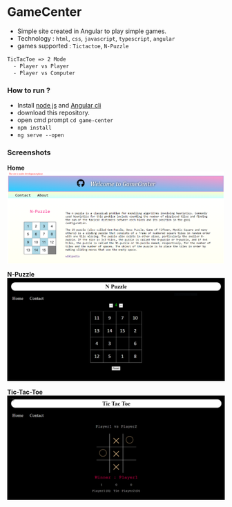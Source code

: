 # GameCenter
- Simple site created in Angular to play simple games.
- Technology : `html`, `css`, `javascript`, `typescript`, `angular`
- games supported : `Tictactoe`, `N-Puzzle`
```
TicTacToe => 2 Mode 
  - Player vs Player
  - Player vs Computer
```

### How to run ?
- Install [node js](https://nodejs.org/en/download/) and [Angular cli](https://cli.angular.io/)
- download this repository.
- open cmd prompt `cd game-center`
- `npm install`
- `ng serve --open`

### Screenshots

**Home**
![Home](screenshot/home.PNG)

**N-Puzzle**
![N-Puzzle](screenshot/npuzzle.PNG)

**Tic-Tac-Toe**
![Tic-Tac-Toe](screenshot/tictactoe.PNG)
